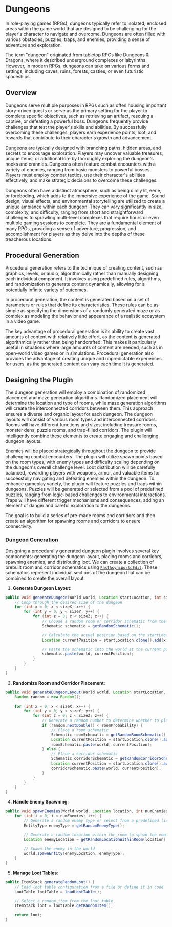 # Dungeons
In role-playing games (RPGs), dungeons typically refer to isolated, enclosed areas within the game world that are designed to be challenging for the player's character to navigate and overcome. Dungeons are often filled with various obstacles, puzzles, traps, and enemies, providing a sense of adventure and exploration.
   
The term "dungeon" originated from tabletop RPGs like Dungeons & Dragons, where it described underground complexes or labyrinths. However, in modern RPGs, dungeons can take on various forms and settings, including caves, ruins, forests, castles, or even futuristic spaceships.

## Overview
Dungeons serve multiple purposes in RPGs such as often housing important story-driven quests or serve as the primary setting for the player to complete specific objectives, such as retrieving an artifact, rescuing a captive, or defeating a powerful boss. Dungeons frequently provide challenges that test the player's skills and abilities. By successfully overcoming these challenges, players earn experience points, loot, and rewards that contribute to their character's growth and advancement. 
   
Dungeons are typically designed with branching paths, hidden areas, and secrets to encourage exploration. Players may uncover valuable treasures, unique items, or additional lore by thoroughly exploring the dungeon's nooks and crannies. Dungeons often feature combat encounters with a variety of enemies, ranging from basic monsters to powerful bosses. Players must employ combat tactics, use their character's abilities effectively, and make strategic decisions to overcome these challenges.
   
Dungeons often have a distinct atmosphere, such as being dimly lit, eerie, or foreboding, which adds to the immersive experience of the game. Sound design, visual effects, and environmental storytelling are utilized to create a unique ambiance within each dungeon. They can vary significantly in size, complexity, and difficulty, ranging from short and straightforward challenges to sprawling multi-level complexes that require hours or even multiple gaming sessions to complete. They are a fundamental element of many RPGs, providing a sense of adventure, progression, and accomplishment for players as they delve into the depths of these treacherous locations.

## Procedural Generation
Procedural generation refers to the technique of creating content, such as graphics, levels, or audio, algorithmically rather than manually designing each individual component. It involves using predefined rules, algorithms, and randomization to generate content dynamically, allowing for a potentially infinite variety of outcomes.
   
In procedural generation, the content is generated based on a set of parameters or rules that define its characteristics. These rules can be as simple as specifying the dimensions of a randomly generated maze or as complex as modeling the behavior and appearance of a realistic ecosystem in a video game.
    
The key advantage of procedural generation is its ability to create vast amounts of content with relatively little effort, as the content is generated algorithmically rather than being handcrafted. This makes it particularly useful in situations where large amounts of content are needed, such as in open-world video games or in simulations. Procedural generation also provides the advantage of creating unique and unpredictable experiences for users, as the generated content can vary each time it is generated.

## Designing the Plugin
The dungeon generation will employ a combination of randomized placement and maze generation algorithms. Randomized placement will determine the location and type of rooms, while maze generation algorithms will create the interconnected corridors between them. This approach ensures a diverse and organic layout for each dungeon. The dungeon layouts will consist of various room types and interconnected corridors. Rooms will have different functions and sizes, including treasure rooms, monster dens, puzzle rooms, and trap-filled corridors. The plugin will intelligently combine these elements to create engaging and challenging dungeon layouts.
   
Enemies will be placed strategically throughout the dungeon to provide challenging combat encounters. The plugin will utilize spawn points based on the room types, with enemy types and difficulty scaling depending on the dungeon's overall challenge level. Loot distribution will be carefully balanced, rewarding players with weapons, armor, and valuable items for successfully navigating and defeating enemies within the dungeon. To enhance gameplay variety, the plugin will feature puzzles and traps within dungeons. Puzzles will be generated or selected from a pool of predefined puzzles, ranging from logic-based challenges to environmental interactions. Traps will have different trigger mechanisms and consequences, adding an element of danger and careful exploration to the dungeons.
   
The goal is to build a series of pre-made rooms and corridors and then create an algorithm for spawning rooms and corridors to ensure connectivity. 
   
### Dungeon Generation
Designing a procedurally generated dungeon plugin involves several key components: generating the dungeon layout, placing rooms and corridors, spawning enemies, and distributing loot. We can create a collection of prebuilt room and corridor schematics using [`FastAsyncWorldEdit`](https://github.com/IntellectualSites/FastAsyncWorldEdit). These schematics represent individual sections of the dungeon that can be combined to create the overall layout. 

1. **Generate Dungeon Layout**:

```java
public void generateDungeon(World world, Location startLocation, int sizeX, int sizeY, int sizeZ) {
    // Loop through the desired size of the dungeon
    for (int x = 0; x < sizeX; x++) {
        for (int y = 0; y < sizeY; y++) {
            for (int z = 0; z < sizeZ; z++) {
                // Choose a random room or corridor schematic from the collection
                Schematic schematic = getRandomSchematic();

                // Calculate the actual position based on the startLocation and current coordinates
                Location currentPosition = startLocation.clone().add(x, y, z);

                // Paste the schematic into the world at the current position
                schematic.paste(world, currentPosition);
            }
        }
    }
}
```

3. **Randomize Room and Corridor Placement**:

```java
public void generateDungeonLayout(World world, Location startLocation, int sizeX, int sizeY, int sizeZ) {
    Random random = new Random();

    for (int x = 0; x < sizeX; x++) {
        for (int y = 0; y < sizeY; y++) {
            for (int z = 0; z < sizeZ; z++) {
                // Generate a random number to determine whether to place a room or corridor
                if (random.nextDouble() < roomProbability) {
                    // Place a room schematic
                    Schematic roomSchematic = getRandomRoomSchematic();
                    Location currentPosition = startLocation.clone().add(x, y, z);
                    roomSchematic.paste(world, currentPosition);
                } else {
                    // Place a corridor schematic
                    Schematic corridorSchematic = getRandomCorridorSchematic();
                    Location currentPosition = startLocation.clone().add(x, y, z);
                    corridorSchematic.paste(world, currentPosition);
                }
            }
        }
    }
}
```

4. **Handle Enemy Spawning**:

```java
public void spawnEnemies(World world, Location location, int numEnemies) {
    for (int i = 0; i < numEnemies; i++) {
        // Generate a random enemy type or select from a predefined list
        EntityType enemyType = getRandomEnemyType();

        // Generate a random location within the room to spawn the enemy
        Location enemyLocation = getRandomLocationWithinRoom(location);

        // Spawn the enemy in the world
        world.spawnEntity(enemyLocation, enemyType);
    }
}
```

5. **Manage Loot Tables**:

```java
public ItemStack generateRandomLoot() {
    // Load loot table configuration from a file or define it in code
    LootTable lootTable = loadLootTable();

    // Select a random item from the loot table
    ItemStack loot = lootTable.getRandomItem();

    return loot;
}
```